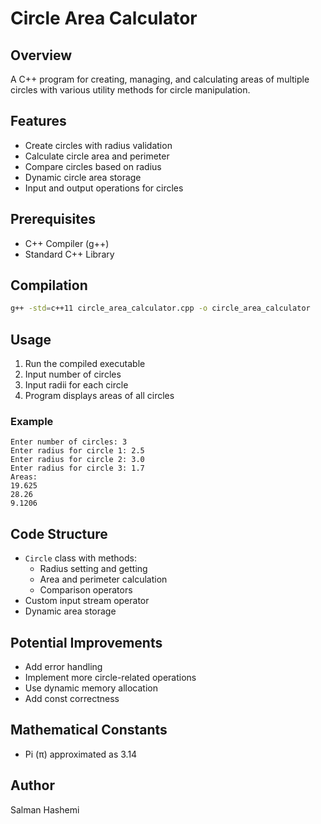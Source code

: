 # Circle Area Calculator

## Overview
A C++ program for creating, managing, and calculating areas of multiple circles with various utility methods for circle manipulation.

## Features
- Create circles with radius validation
- Calculate circle area and perimeter
- Compare circles based on radius
- Dynamic circle area storage
- Input and output operations for circles

## Prerequisites
- C++ Compiler (g++)
- Standard C++ Library

## Compilation
```bash
g++ -std=c++11 circle_area_calculator.cpp -o circle_area_calculator
```

## Usage
1. Run the compiled executable
2. Input number of circles
3. Input radii for each circle
4. Program displays areas of all circles

### Example
```
Enter number of circles: 3
Enter radius for circle 1: 2.5
Enter radius for circle 2: 3.0
Enter radius for circle 3: 1.7
Areas:
19.625
28.26
9.1206
```

## Code Structure
- `Circle` class with methods:
  - Radius setting and getting
  - Area and perimeter calculation
  - Comparison operators
- Custom input stream operator
- Dynamic area storage

## Potential Improvements
- Add error handling
- Implement more circle-related operations
- Use dynamic memory allocation
- Add const correctness

## Mathematical Constants
- Pi (π) approximated as 3.14


## Author
Salman Hashemi
